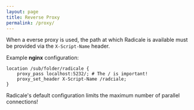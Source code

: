 ```yaml
---
layout: page
title: Reverse Proxy
permalink: /proxy/
---
```


When a everse proxy is used, the path at which Radicale is available must
be provided via the ``X-Script-Name`` header.


Example **nginx** configuration:
```
location /sub/folder/radicale {
    proxy_pass localhost:5232/; # The / is important!
    proxy_set_header X-Script-Name /radciale;
}
```

Radicale's default configuration limits the maximum number of parallel
connections!

